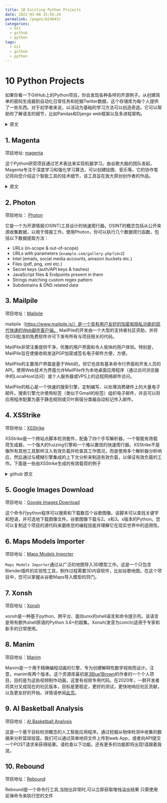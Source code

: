 ```yaml
---
title: 10 Exciting Python Projects
date: 2022-03-08 15:55:29
permalink: /pages/b24043/
categories:
  - Git
  - github
  - python
tags:
  - Git
  - github
  - python
---
```




# 10 Python Projects

如果你看一下GitHub上的Python项目，你会发现各种各样的开源例子。从创建简单的密码生成器到自动化日常任务和挖掘Twitter数据，这个存储库为每个人提供了一些东西。对于初学者来说，以活动为基础的学习方法可以创造奇迹。它可以帮助你了解语言的细节，比如Pandas和Django web框架以及多进程架构。

<details>
    <summary> 原文 </summary>
    You will find various open-source examples if you take a look at the Python projects on GitHub. The repository has something for everyone – from creating a simple password generator to automating routine tasks and mining Twitter Data. For beginners, an activity-based learning approach can do wonders. It can help you understand the ins and outs of the language, such as the Pandas and Django web frameworks and the multiprocess architecture. 
</details>

## 1. Magenta

<Tag :tagList="['机器学习','深度学习','音乐']"></Tag>

项目地址: [magenta](https://github.com/magenta/magenta)

这个Python研究项目通过艺术表达来实现机器学习。由谷歌大脑的团队发起，Magenta专注于深度学习和强化学习算法，可以创建绘图、音乐等。它的协作笔记将向您介绍这个智能工具的技术细节，该工具旨在放大原创创作者的作品。

<details>
    <summary>原文</summary>
    This Python research project approaches to [machine learning](https://www.upgrad.com/blog/types-of-machine-learning/) through artistic expression. Started by the team at Google Brain, Magenta is centered on deep learning and reinforcement learning algorithms that can create drawings, music, and such. Its collaborative notebooks will introduce you to the technical details of this smart tool that aims to amplify the works of original creators. 
</details>

## 2. Photon

<Tag :tagList="['爬虫']"></Tag>

项目地址： [Photon](https://github.com/s0md3v/Photon)

它是一个为开源情报(OSINT)工具设计的快速爬行器。OSINT的概念包括从公开来源收集数据，以用于情报工作。使用Photon，你可以执行几个数据爬行函数，包括以下数据提取方法：

- URLs (in-scope & out-of-scope)
- URLs with parameters (`example.com/gallery.php?id=2`)
- Intel (emails, social media accounts, amazon buckets etc.)
- Files (pdf, png, xml etc.)
- Secret keys (auth/API keys & hashes)
- JavaScript files & Endpoints present in them
- Strings matching custom regex pattern
- Subdomains & DNS related data

## 3. Mailpile

<Tag :tagList="['邮件客户端']"></Tag>

项目地址：[Mailpile](https://github.com/mailpile/Mailpile)

mailpile（https://www.mailpile.is/）是一个具有用户友好的加密和隐私功能的现代快速的Web邮件客户端。 MailPile的开发由一个大型的支持者社区资助，并将在OSI批准的免费软件许可下发布所有与项目相关的代码。

MailPile非常注重提供干净，优雅的用户界面和令人愉快的用户体验。特别是，MailPile旨在使接收和发送PGP加密或签名电子邮件方便，方便。

MailPile的主要用户界面是基于Web的，但它也具有基本命令行界面和开发人员的API。使用Web技术为界面允许MailPile作为本地桌面应用程序（通过访问浏览器中的LocalHost访问）或个人服务器或VPS上的远程网络邮件访问。

MailPile的核心是一个快速的搜索引擎，定制编写，以处理消费硬件上的大量电子邮件。搜索引擎允许使用标签（类似于Gmail的标签）组织电子邮件，并且可以将应用程序配置为基于静态规则或贝叶斯级分类器自动标记传入邮件。



## 4. XSStrike

<Tag :tagList="['xxs','爬虫']"></Tag>

项目地址：[XSStrike](https://github.com/s0md3v/XSStrike)

XSStrike是一个跨站点脚本检测套件，配备了四个手写解析器，一个智能有效载荷生成器，一个强大的fuzzing引擎和一个难以置信的快速爬行器。XSStrike不是像所有其他工具那样注入有效负载并检查其工作情况，而是使用多个解析器分析响应，然后通过与模糊引擎集成的上下文分析来制造有效负载，以保证有效负载的工作。下面是一些由XSStrike生成的有效载荷的例子

<details>
    <summary>github 原文
    </summary>
    XSStrike is a Cross Site Scripting detection suite equipped with four hand written parsers, an intelligent payload generator, a powerful fuzzing engine and an incredibly fast crawler.Instead of injecting payloads and checking it works like all the other tools do, XSStrike analyses the response with multiple parsers and then crafts payloads that are guaranteed to work by context analysis integrated with a fuzzing engine. Here are some examples of the payloads generated by XSStrike:
</details>

## 5. Google Images Download

<Tag :tagList="['图片下载 ','爬虫']"></Tag>

项目地址：[Google Images Download](https://github.com/hardikvasa/google-images-download)

这个命令行python程序可以搜索和下载数百个谷歌图像。该脚本可以查找关键字和短语，并可选地下载图像文件。谷歌图像下载与2。x和3。x版本的Python。您可以复制这个项目的源代码来磨练您的编程技能并理解它在现实世界中的适用性。

## 6. Maps Models Importer

<Tag :tagList="['谷歌地图','3D','插件']"></Tag>

项目地址：[Maps Models Importer]( )

`Maps Models Importer`通过从广泛的地图导入3D模型工作。这是一个只包含Blender插件的实验性工具，制作过程需要3D内容软件，比如谷歌地图。在这个项目中，您可以掌握从谷歌Maps导入模型的窍门。

## 7. Xonsh

<Tag :tagList="['shell','unix']"></Tag>

项目地址：[Xonsh](https://github.com/xonsh/xonsh)

xonsh是一种基于python、跨平台、面向unix的shell语言和命令提示符。该语言是带有额外shell原语的Python 3.6+的超集。Xonsh(发音为conch)适用于专家和新手的日常使用。

## 8. Manim

<Tag :tagList="['数学','可视化']"></Tag>

项目地址：[Manim](https://github.com/3b1b/manim)

Manim是一个用于精确编程动画的引擎，专为创建解释性数学视频而设计。注意，manim有两个版本。这个资源库最初是[3Blue1Brown](https://www.3blue1brown.com/)的作者的一个个人项目，目的是为这些视频制作动画，这里有视频专用代码。在2020年，一群开发者将其分叉成现在的社区版本，目标是更稳定，更好的测试，更快地响应社区贡献，以及更友好的开始。详情请参阅[此页](https://docs.manim.community/en/stable/installation/versions.html?highlight=OpenGL#which-version-to-use)。



## 9. AI Basketball Analysis

<Tag :tagList="['AI','目标检测']"></Tag>

项目地址：[AI Basketball Analysis](https://github.com/chonyy/AI-basketball-analysis)

这是一个基于目标检测概念的人工智能应用程序。通过挖掘从物体检测中收集的数据来分析篮球投篮。我们可以通过简单地将文件上传到web App，或者向API提交一个POST请求来获得结果。请检查以下功能。还有更多的功能即将出现!请跟着我说。

## 10. Rebound

<Tag :tagList="['调试','异常处理']"></Tag>

项目地址：[Rebound](https://github.com/shobrook/rebound)

Rebound是一个命令行工具,当抛出异常时,可以立即获取堆栈溢出结果 只需使用反弹命令来执行您的文件

